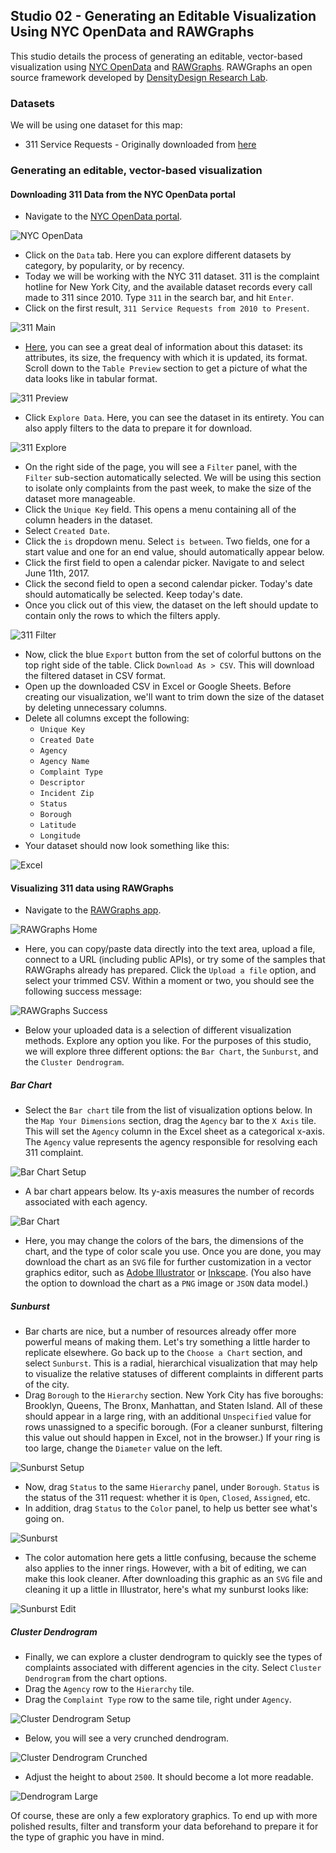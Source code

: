 ## Studio 02 - Generating an Editable Visualization Using NYC OpenData and RAWGraphs

This studio details the process of generating an editable, vector-based visualization using [NYC OpenData](https://opendata.cityofnewyork.us/) and [RAWGraphs](http://rawgraphs.io/). RAWGraphs an open source framework developed by [DensityDesign Research Lab](http://www.densitydesign.org/).

### Datasets

We will be using one dataset for this map:

* 311 Service Requests - Originally downloaded from [here](https://data.cityofnewyork.us/Social-Services/311-Service-Requests-from-2010-to-Present/erm2-nwe9/data)

### Generating an editable, vector-based visualization
#### Downloading 311 Data from the NYC OpenData portal

* Navigate to the [NYC OpenData portal](https://opendata.cityofnewyork.us/).

![NYC OpenData](https://github.com/emilyfuhrman/datavis_design/blob/master/2017_Summer/Studios/Images/02/01_NYC_OpenData_Home.png)

* Click on the `Data` tab. Here you can explore different datasets by category, by popularity, or by recency. 
* Today we will be working with the NYC 311 dataset. 311 is the complaint hotline for New York City, and the available dataset records every call made to 311 since 2010. Type `311` in the search bar, and hit `Enter`. 
* Click on the first result, `311 Service Requests from 2010 to Present`.

![311 Main](https://github.com/emilyfuhrman/datavis_design/blob/master/2017_Summer/Studios/Images/02/02_311_Main.png)

* [Here](https://data.cityofnewyork.us/Social-Services/311-Service-Requests-from-2010-to-Present/erm2-nwe9), you can see a great deal of information about this dataset: its attributes, its size, the frequency with which it is updated, its format. Scroll down to the `Table Preview` section to get a picture of what the data looks like in tabular format.

![311 Preview](https://github.com/emilyfuhrman/datavis_design/blob/master/2017_Summer/Studios/Images/02/03_311_Preview.png)

* Click `Explore Data`. Here, you can see the dataset in its entirety. You can also apply filters to the data to prepare it for download.

![311 Explore](https://github.com/emilyfuhrman/datavis_design/blob/master/2017_Summer/Studios/Images/02/04_311_Explore.png)

* On the right side of the page, you will see a `Filter` panel, with the `Filter` sub-section automatically selected. We will be using this section to isolate only complaints from the past week, to make the size of the dataset more manageable.
* Click the `Unique Key` field. This opens a menu containing all of the column headers in the dataset. 
* Select `Created Date`.
* Click the `is` dropdown menu. Select `is between`. Two fields, one for a start value and one for an end value, should automatically appear below.
* Click the first field to open a calendar picker. Navigate to and select June 11th, 2017.
* Click the second field to open a second calendar picker. Today's date should automatically be selected. Keep today's date.
* Once you click out of this view, the dataset on the left should update to contain only the rows to which the filters apply.

![311 Filter](https://github.com/emilyfuhrman/datavis_design/blob/master/2017_Summer/Studios/Images/02/05_311_Filter_Date.png)

* Now, click the blue `Export` button from the set of colorful buttons on the top right side of the table. Click `Download As > CSV`. This will download the filtered dataset in CSV format.
* Open up the downloaded CSV in Excel or Google Sheets. Before creating our visualization, we'll want to trim down the size of the dataset by deleting unnecessary columns.
* Delete all columns except the following:
	* `Unique Key`
	* `Created Date`
	* `Agency`
	* `Agency Name`
	* `Complaint Type`
	* `Descriptor`
	* `Incident Zip`
	* `Status`
	* `Borough`
	* `Latitude`
	* `Longitude`
* Your dataset should now look something like this:

![Excel](https://github.com/emilyfuhrman/datavis_design/blob/master/2017_Summer/Studios/Images/02/06_Excel.png)

#### Visualizing 311 data using RAWGraphs

* Navigate to the [RAWGraphs app](http://app.rawgraphs.io/). 

![RAWGraphs Home](https://github.com/emilyfuhrman/datavis_design/blob/master/2017_Summer/Studios/Images/02/07_RAWGraphs_Home.png)

* Here, you can copy/paste data directly into the text area, upload a file, connect to a URL (including public APIs), or try some of the samples that RAWGraphs already has prepared. Click the `Upload a file` option, and select your trimmed CSV. Within a moment or two, you should see the following success message:

![RAWGraphs Success](https://github.com/emilyfuhrman/datavis_design/blob/master/2017_Summer/Studios/Images/02/08_RAWGraphs_Success.png)

* Below your uploaded data is a selection of different visualization methods. Explore any option you like. For the purposes of this studio, we will explore three different options: the `Bar Chart`, the `Sunburst`, and the `Cluster Dendrogram`.

##### Bar Chart

* Select the `Bar chart` tile from the list of visualization options below. In the `Map Your Dimensions` section, drag the `Agency` bar to the `X Axis` tile. This will set the `Agency` column in the Excel sheet as a categorical x-axis. The `Agency` value represents the agency responsible for resolving each 311 complaint.

![Bar Chart Setup](https://github.com/emilyfuhrman/datavis_design/blob/master/2017_Summer/Studios/Images/02/09_Bar_Chart_Setup.png)

* A bar chart appears below. Its y-axis measures the number of records associated with each agency. 

![Bar Chart](https://github.com/emilyfuhrman/datavis_design/blob/master/2017_Summer/Studios/Images/02/10_Bar_Chart.png)

* Here, you may change the colors of the bars, the dimensions of the chart, and the type of color scale you use. Once you are done, you may download the chart as an `SVG` file for further customization in a vector graphics editor, such as [Adobe Illustrator](http://www.adobe.com/products/illustrator.html) or [Inkscape](https://inkscape.org/en/). (You also have the option to download the chart as a `PNG` image or `JSON` data model.)

##### Sunburst

* Bar charts are nice, but a number of resources already offer more powerful means of making them. Let's try something a little harder to replicate elsewhere. Go back up to the `Choose a Chart` section, and select `Sunburst`. This is a radial, hierarchical visualization that may help to visualize the relative statuses of different complaints in different parts of the city.
* Drag `Borough` to the `Hierarchy` section. New York City has five boroughs: Brooklyn, Queens, The Bronx, Manhattan, and Staten Island. All of these should appear in a large ring, with an additional `Unspecified` value for rows unassigned to a specific borough. (For a cleaner sunburst, filtering this value out should happen in Excel, not in the browser.) If your ring is too large, change the `Diameter` value on the left.

![Sunburst Setup](https://github.com/emilyfuhrman/datavis_design/blob/master/2017_Summer/Studios/Images/02/11_Sunburst_Setup.png)

* Now, drag `Status` to the same `Hierarchy` panel, under `Borough`. `Status` is the status of the 311 request: whether it is `Open`, `Closed`, `Assigned`, etc. 
* In addition, drag `Status` to the `Color` panel, to help us better see what's going on.

![Sunburst](https://github.com/emilyfuhrman/datavis_design/blob/master/2017_Summer/Studios/Images/02/12_Sunburst.png)

* The color automation here gets a little confusing, because the scheme also applies to the inner rings. However, with a bit of editing, we can make this look cleaner. After downloading this graphic as an `SVG` file and cleaning it up a little in Illustrator, here's what my sunburst looks like:

![Sunburst Edit](https://github.com/emilyfuhrman/datavis_design/blob/master/2017_Summer/Studios/Images/02/13_Sunburst_Edit.png)

##### Cluster Dendrogram

* Finally, we can explore a cluster dendrogram to quickly see the types of complaints associated with different agencies in the city. Select `Cluster Dendrogram` from the chart options. 
* Drag the `Agency` row to the `Hierarchy` tile.
* Drag the `Complaint Type` row to the same tile, right under `Agency`. 

![Cluster Dendrogram Setup](https://github.com/emilyfuhrman/datavis_design/blob/master/2017_Summer/Studios/Images/02/14_Cluster_Dendrogram_Setup.png)

* Below, you will see a very crunched dendrogram.

![Cluster Dendrogram Crunched](https://github.com/emilyfuhrman/datavis_design/blob/master/2017_Summer/Studios/Images/02/15_Cluster_Dendrogram_Crunched.png)

* Adjust the height to about `2500`. It should become a lot more readable.

![Dendrogram Large](https://github.com/emilyfuhrman/datavis_design/blob/master/2017_Summer/Studios/Images/02/16_Dendrogram_Large.png) 

Of course, these are only a few exploratory graphics. To end up with more polished results, filter and transform your data beforehand to prepare it for the type of graphic you have in mind. 